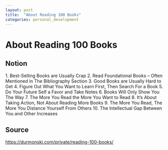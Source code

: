 ```yaml
---
layout: post
title:  "About Reading 100 Books"
categories: personal_development
---
```


# About Reading 100 Books
## Notion

1\. Best-Selling Books are Usually Crap
2\. Read Foundational Books – Often Mentioned in The Bibliography Section
3\. Good Books are Usually Hard to Get
4\. Figure Out What You Want to Learn First, Then Search For a Book
5\. Do Your Future Self a Favor and Take Notes
6\. Books Will Only Show You The Way
7\. The More You Read the More You Want to Read
8\. It’s About Taking Action, Not About Reading More Books
9\. The More You Read, The More You Distance Yourself From Others
10\. The Intellectual Gap Between You and Other Increases


## Source
https://durmonski.com/private/reading-100-books/
